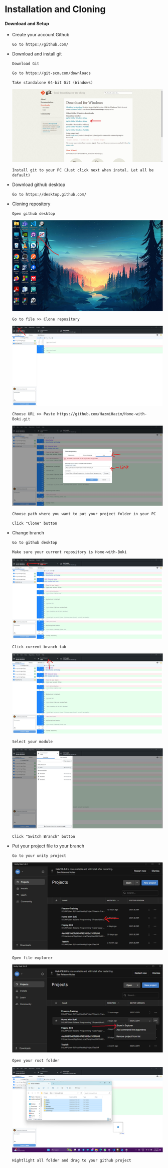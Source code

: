 # Installation and Cloning

#### Download and Setup

- Create your account Github
   ```
   Go to https://github.com/
   ```

- Download and install git
   ```
   Download Git
   ```
   ```
   Go to https://git-scm.com/downloads
   ```
   ```
   Take standalone 64-bit Git (Windows)
   ```
   ![CHEESE!](Images/image%207.jpg)
   ```
   Install git to your PC (Just click next when instal. Let all be default)
   ```
   
- Download github desktop
   ```
   Go to https://desktop.github.com/
   ```

- Cloning repository
   ```
   Open github desktop
   ```
   ![CHEESE!](Images/image1.jpg)
   ```
   Go to file >> Clone repository
   ```
   ![CHEESE!](Images/image%202.jpg)
   ```
   Choose URL >> Paste https://github.com/HazmiHazim/Home-with-Boki.git
   ```
   ![CHEESE!](Images/Image%203.jpg)
   ```
   Choose path where you want to put your project folder in your PC
   ```
   ```
   Click "Clone" button
   ```

- Change branch
   ```
   Go to github desktop
   ```
   ```
   Make sure your current repository is Home-with-Boki
   ```
   ![CHEESE!](Images/image%204.jpg)
   ```
   Click current branch tab
   ```
   ![CHEESE!](Images/image%205.jpg)
   ```
   Select your module
   ```
   ![CHEESE!](Images/image%206.jpg)
   ```
   Click "Switch Branch" button
   ```

- Put your project file to your branch
   ```
   Go to your unity project 
   ```
   ![CHEESE!](Images/image%208.jpg)
   ```
   Open file explorer
   ```
   ![CHEESE!](Images/image%209.png)
   ```
   Open your root folder
   ```
   ![CHEESE!](Images/image%2010.png)
   ```
   Hightlight all folder and drag to your github project
   ```
